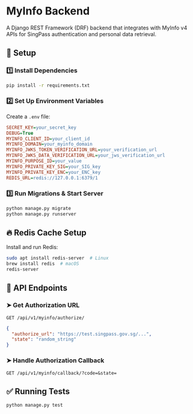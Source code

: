 # MyInfo Backend

A Django REST Framework (DRF) backend that integrates with MyInfo v4 APIs for SingPass authentication and personal data retrieval.

## 🚀 Setup

### 1️⃣ Install Dependencies
```bash
pip install -r requirements.txt
```

### 2️⃣ Set Up Environment Variables
Create a `.env` file:
```ini
SECRET_KEY=your_secret_key
DEBUG=True
MYINFO_CLIENT_ID=your_client_id
MYINFO_DOMAIN=your_myinfo_domain
MYINFO_JWKS_TOKEN_VERIFICATION_URL=your_verification_url
MYINFO_JWKS_DATA_VERIFICATION_URL=your_jws_verification_url
MYINFO_PURPOSE_ID=your_value
MYINFO_PRIVATE_KEY_SIG=your_SIG_key
MYINFO_PRIVATE_KEY_ENC=your_ENC_key
REDIS_URL=redis://127.0.0.1:6379/1
```

### 3️⃣ Run Migrations & Start Server
```bash
python manage.py migrate
python manage.py runserver
```

## 🔥 Redis Cache Setup
Install and run Redis:
```bash
sudo apt install redis-server  # Linux
brew install redis  # macOS
redis-server
```

## 📌 API Endpoints

### ➤ Get Authorization URL
`GET /api/v1/myinfo/authorize/`
```json
{
  "authorize_url": "https://test.singpass.gov.sg/...",
  "state": "random_string"
}
```

### ➤ Handle Authorization Callback
`GET /api/v1/myinfo/callback/?code=&state=`

## ✅ Running Tests
```bash
python manage.py test
```
